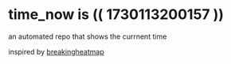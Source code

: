 # time_now is (( 1730113200157 ))

an automated repo that shows the currnent time

inspired by [breakingheatmap](https://github.com/breakingheatmap/breakingheatmap)